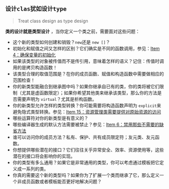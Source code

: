 ## `设计clas犹如设计type`

> Treat class design as type design

 **类的设计就是类型设计** ，当你定义一个类之前，需要面对这些问题：

* 这个新的类型如何创建和销毁？`new`还是 `new []`？
* 初始化和赋值之间又怎样的区别？它们确实是不同的函数调用，参见：[Item 4：确保变量的初始化](04.md)
* 如果该类型的对象被传值而不是传引用，意味着怎样的语义？记住：传值时调用的是拷贝构造函数！
* 该类型合理的取值范围是？在你的成员函数、赋值和构造函数中需要做相应的范围检查！
* 你的新类型能融合到继承图中吗？如果你继承自已有的类，你的类将被它们限制（尤其是虚函数限定）；如果你希望其他类来继承该类型，那么你的方法是否需要声明为 `virtual`？尤其是析构函数。
* 你的新类型允许怎样的类型转换？你可能需要将构造函数声明为 `explicit`来避免隐式类型转换。参见：[Item 15：资源管理类需要提供对原始资源的访问](15.md)
* 哪些运算符对你的新类型是有意义的？
* 哪些编译器生成的默认方法需要被禁止？参见：[Item 6：禁用那些不需要的缺省方法](06.md)
* 谁可以访问你的成员方法？私有、保护、共有成员限定符；友元类、友元函数。
* 你想提供哪些潜在的接口？它们往往关乎异常安全、效率、资源使用等，这些潜在的接口将会影响你的实现。
* 你的类型有多么通用？如果它是非常通用的类型，你可以考虑通过模板把它定义成一系列的类。
* 你真的需要这个新的类型吗？如果你为了扩展一个类而继承了它，那么定义一个非成员函数或者模板能否更好地解决问题？
